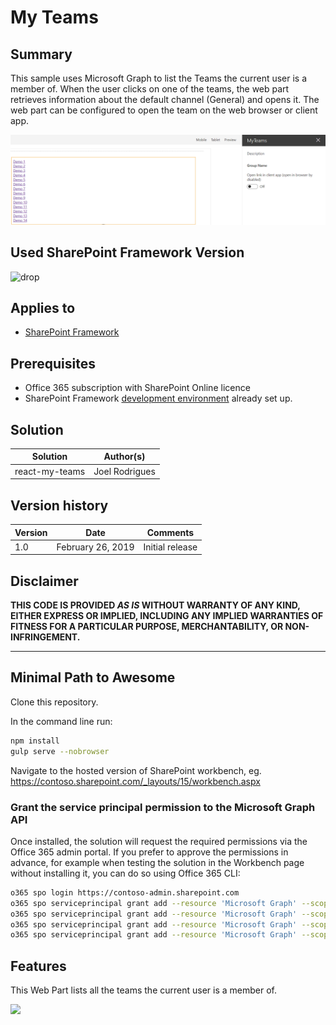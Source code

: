 # My Teams

## Summary

This sample uses Microsoft Graph to list the Teams the current user is a member of. When the user clicks on one of the teams, the web part retrieves information about the default channel (General) and opens it.
The web part can be configured to open the team on the web browser or client app.

![Demo](./assets/Preview.png)

## Used SharePoint Framework Version

![drop](https://img.shields.io/badge/drop-1.7.1-green.svg)

## Applies to

- [SharePoint Framework](https://docs.microsoft.com/sharepoint/dev/spfx/sharepoint-framework-overview)

## Prerequisites

- Office 365 subscription with SharePoint Online licence
- SharePoint Framework [development environment](https://docs.microsoft.com/sharepoint/dev/spfx/set-up-your-development-environment) already set up.

## Solution

| Solution       | Author(s)      |
| -------------- | -------------- |
| react-my-teams | Joel Rodrigues |

## Version history

| Version | Date              | Comments        |
| ------- | ----------------- | --------------- |
| 1.0     | February 26, 2019 | Initial release |

## Disclaimer

**THIS CODE IS PROVIDED _AS IS_ WITHOUT WARRANTY OF ANY KIND, EITHER EXPRESS OR IMPLIED, INCLUDING ANY IMPLIED WARRANTIES OF FITNESS FOR A PARTICULAR PURPOSE, MERCHANTABILITY, OR NON-INFRINGEMENT.**

---

## Minimal Path to Awesome

Clone this repository.

In the command line run:

```bash
npm install
gulp serve --nobrowser
```

Navigate to the hosted version of SharePoint workbench, eg. https://contoso.sharepoint.com/_layouts/15/workbench.aspx

### Grant the service principal permission to the Microsoft Graph API

Once installed, the solution will request the required permissions via the Office 365 admin portal.
If you prefer to approve the permissions in advance, for example when testing the solution in the Workbench page without installing it, you can do so using Office 365 CLI:

```bash
o365 spo login https://contoso-admin.sharepoint.com
o365 spo serviceprincipal grant add --resource 'Microsoft Graph' --scope 'User.Read.All'
o365 spo serviceprincipal grant add --resource 'Microsoft Graph' --scope 'User.ReadWrite.All'
o365 spo serviceprincipal grant add --resource 'Microsoft Graph' --scope 'Group.Read.All'
o365 spo serviceprincipal grant add --resource 'Microsoft Graph' --scope 'Group.ReadWrite.All'
```

## Features

This Web Part lists all the teams the current user is a member of.

<img src="https://telemetry.sharepointpnp.com/sp-dev-fx-webparts/samples/react-my-teams" />

